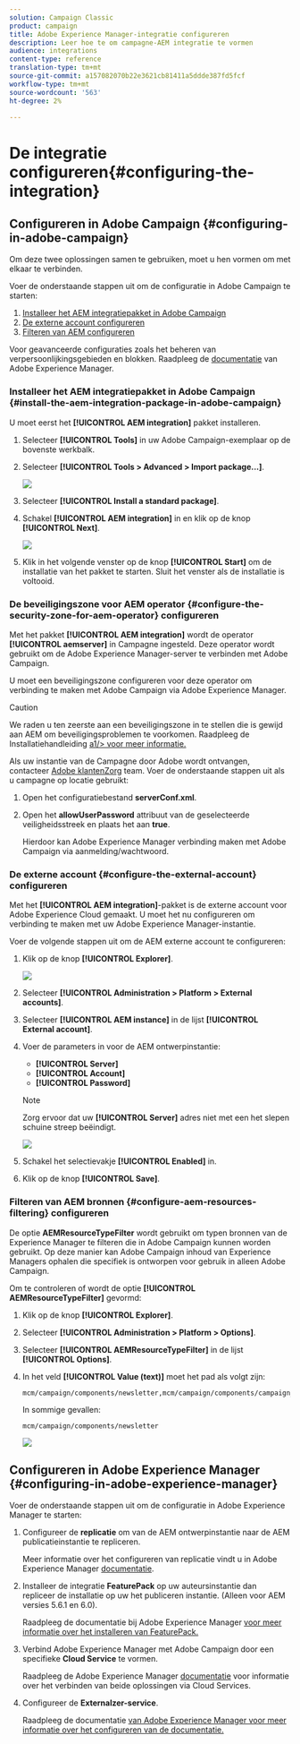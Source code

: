 ```yaml
---
solution: Campaign Classic
product: campaign
title: Adobe Experience Manager-integratie configureren
description: Leer hoe te om campagne-AEM integratie te vormen
audience: integrations
content-type: reference
translation-type: tm+mt
source-git-commit: a157082070b22e3621cb81411a5ddde387fd5fcf
workflow-type: tm+mt
source-wordcount: '563'
ht-degree: 2%

---
```



# De integratie configureren{#configuring-the-integration}

## Configureren in Adobe Campaign {#configuring-in-adobe-campaign}

Om deze twee oplossingen samen te gebruiken, moet u hen vormen om met elkaar te verbinden.

Voer de onderstaande stappen uit om de configuratie in Adobe Campaign te starten:

1. [Installeer het AEM integratiepakket in Adobe Campaign](#install-the-aem-integration-package-in-adobe-campaign)
1. [De externe account configureren](#configure-the-external-account)
1. [Filteren van AEM configureren](#configure-aem-resources-filtering)

Voor geavanceerde configuraties zoals het beheren van verpersoonlijkingsgebieden en blokken. Raadpleeg de [documentatie](https://helpx.adobe.com/experience-manager/6-5/sites/administering/using/campaignonpremise.html) van Adobe Experience Manager.

### Installeer het AEM integratiepakket in Adobe Campaign {#install-the-aem-integration-package-in-adobe-campaign}

U moet eerst het **[!UICONTROL AEM integration]** pakket installeren.

1. Selecteer **[!UICONTROL Tools]** in uw Adobe Campaign-exemplaar op de bovenste werkbalk.
1. Selecteer **[!UICONTROL Tools > Advanced > Import package...]**.

   ![](assets/aem_config_1.png)

1. Selecteer **[!UICONTROL Install a standard package]**.
1. Schakel **[!UICONTROL AEM integration]** in en klik op de knop **[!UICONTROL Next]**.

   ![](assets/aem_config_2.png)

1. Klik in het volgende venster op de knop **[!UICONTROL Start]** om de installatie van het pakket te starten. Sluit het venster als de installatie is voltooid.

### De beveiligingszone voor AEM operator {#configure-the-security-zone-for-aem-operator} configureren

Met het pakket **[!UICONTROL AEM integration]** wordt de operator **[!UICONTROL aemserver]** in Campagne ingesteld. Deze operator wordt gebruikt om de Adobe Experience Manager-server te verbinden met Adobe Campaign.

U moet een beveiligingszone configureren voor deze operator om verbinding te maken met Adobe Campaign via Adobe Experience Manager.

>[!CAUTION]
>
>We raden u ten zeerste aan een beveiligingszone in te stellen die is gewijd aan AEM om beveiligingsproblemen te voorkomen. Raadpleeg de Installatiehandleiding [a1/> voor meer informatie.](../../installation/using/configuring-campaign-server.md#defining-security-zones)

Als uw instantie van de Campagne door Adobe wordt ontvangen, contacteer [Adobe klantenZorg](https://helpx.adobe.com/enterprise/admin-guide.html/enterprise/using/support-for-experience-cloud.ug.html) team. Voer de onderstaande stappen uit als u campagne op locatie gebruikt:

1. Open het configuratiebestand **serverConf.xml**.
1. Open het **allowUserPassword** attribuut van de geselecteerde veiligheidsstreek en plaats het aan **true**.

   Hierdoor kan Adobe Experience Manager verbinding maken met Adobe Campaign via aanmelding/wachtwoord.

### De externe account {#configure-the-external-account} configureren

Met het **[!UICONTROL AEM integration]**-pakket is de externe account voor Adobe Experience Cloud gemaakt. U moet het nu configureren om verbinding te maken met uw Adobe Experience Manager-instantie.

Voer de volgende stappen uit om de AEM externe account te configureren:

1. Klik op de knop **[!UICONTROL Explorer]**.

   ![](assets/aem_config_3.png)

1. Selecteer **[!UICONTROL Administration > Platform > External accounts]**.
1. Selecteer **[!UICONTROL AEM instance]** in de lijst **[!UICONTROL External account]**.
1. Voer de parameters in voor de AEM ontwerpinstantie:

   * **[!UICONTROL Server]**
   * **[!UICONTROL Account]**
   * **[!UICONTROL Password]**

   >[!NOTE]
   >
   >Zorg ervoor dat uw **[!UICONTROL Server]** adres niet met een het slepen schuine streep beëindigt.

   ![](assets/aem_config_4.png)

1. Schakel het selectievakje **[!UICONTROL Enabled]** in.
1. Klik op de knop **[!UICONTROL Save]**.

### Filteren van AEM bronnen {#configure-aem-resources-filtering} configureren

De optie **AEMResourceTypeFilter** wordt gebruikt om typen bronnen van de Experience Manager te filteren die in Adobe Campaign kunnen worden gebruikt. Op deze manier kan Adobe Campaign inhoud van Experience Managers ophalen die specifiek is ontworpen voor gebruik in alleen Adobe Campaign.

Om te controleren of wordt de optie **[!UICONTROL AEMResourceTypeFilter]** gevormd:

1. Klik op de knop **[!UICONTROL Explorer]**.
1. Selecteer **[!UICONTROL Administration > Platform > Options]**.
1. Selecteer **[!UICONTROL AEMResourceTypeFilter]** in de lijst **[!UICONTROL Options]**.
1. In het veld **[!UICONTROL Value (text)]** moet het pad als volgt zijn:

   ```
   mcm/campaign/components/newsletter,mcm/campaign/components/campaign_newsletterpage,mcm/neolane/components/newsletter
   ```

   In sommige gevallen:

   ```
   mcm/campaign/components/newsletter
   ```

   ![](assets/aem_config_5.png)

## Configureren in Adobe Experience Manager {#configuring-in-adobe-experience-manager}

Voer de onderstaande stappen uit om de configuratie in Adobe Experience Manager te starten:

1. Configureer de **replicatie** om van de AEM ontwerpinstantie naar de AEM publicatieinstantie te repliceren.

   Meer informatie over het configureren van replicatie vindt u in Adobe Experience Manager [documentatie](https://helpx.adobe.com/experience-manager/6-5/sites/deploying/using/replication.html).

1. Installeer de integratie **FeaturePack** op uw auteursinstantie dan repliceer de installatie op uw het publiceren instantie. (Alleen voor AEM versies 5.6.1 en 6.0).

   Raadpleeg de documentatie bij Adobe Experience Manager [voor meer informatie over het installeren van FeaturePack.](https://helpx.adobe.com/experience-manager/aem-previous-versions.html)

1. Verbind Adobe Experience Manager met Adobe Campaign door een specifieke **Cloud Service** te vormen.

   Raadpleeg de Adobe Experience Manager [documentatie](https://helpx.adobe.com/experience-manager/6-5/sites/administering/using/campaignonpremise.html#ConfiguringAdobeExperienceManager) voor informatie over het verbinden van beide oplossingen via Cloud Services.

1. Configureer de **Externalzer-service**.

   Raadpleeg de documentatie [van Adobe Experience Manager voor meer informatie over het configureren van de documentatie.](https://helpx.adobe.com/experience-manager/6-5/sites/developing/using/externalizer.html)

